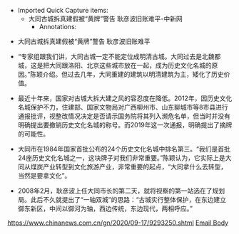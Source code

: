 - Imported Quick Capture items:
    - 大同古城拆真建假被“黄牌”警告 耿彦波旧账难平-中新网
        - Annotations:

* 大同古城拆真建假被“黄牌”警告 耿彦波旧账难平

* “专家组跟我们讲，大同古城一定不能定位成明清古城。大同过去是北魏都城，这是把大同跟洛阳、北京这些城市放在一起，成为历史文化名城的原因。”陈颖介绍。但过去几年，大同重建的建筑以明清建筑为主，矮化了历史价值。

* 最近十年来，国家对古城大拆大建之风的容忍度在降低。2012年，因历史文化名城保护不力，住建部、国家文物局对广西柳州市、山东聊城市等8市县进行通报批评，视整改情况决定是否请示国务院将其列入濒危名单，但当时并没有明确提出要撤销历史文化名城的称号。而2019年这一次通报，明确提出了摘牌的可能性。

* 大同市在1984年国家首批公布的24个历史文化名城中排名第三。“我们是首批24座历史文化名城之一，这块牌子对我们非常重要。”陈颖认为，它实际上是大同从煤炭产业转型到文化旅游产业，非常重要的起点，“大同拿什么去转型，当然是要拿文化”。

* 2008年2月，耿彦波上任大同市长的第二天，就将视察的第一站选在了规划局。此后不久就提出了“一轴双城”的思路：“古城实行整体保护，在东边建立御东新区，中间以御河为轴，西边传统，东边现代，两相呼应。”



https://www.chinanews.com.cn/gn/2020/09-17/9293250.shtml [Email Body](https://files.todoist.com/9gKsmxY8oxL9LkkRVEM2OTpC_zhIWj8Cn3QlCbIG82uRqQsq7nDMopuqqnQLWyxe/by/21878347/as/file.html)
